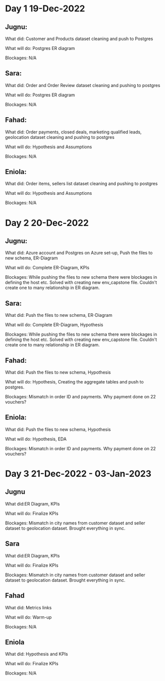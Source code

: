 # Day 1 19-Dec-2022 #

## Jugnu: ##
  What did: Customer and Products dataset cleaning and push to Postgres
  
  What will do: Postgres ER diagram
  
  Blockages: N/A
  
## Sara: ##
  What did: Order and Order Review dataset cleaning and pushing to postgres
  
  What will do: Postgres ER diagram
  
  Blockages: N/A
  
## Fahad: ##
  What did: Order payments, closed deals, marketing qualified leads, geolocation dataset cleaning and pushing to postgres
  
  What will do: Hypothesis and Assumptions
  
  Blockages: N/A
  
## Eniola: ##
  What did: Order items, sellers list dataset cleaning and pushing to postgres
  
  What will do: Hypothesis and Assumptions
  
  Blockages: N/A

# Day 2 20-Dec-2022 #

## Jugnu: ##
  What did: Azure account and Postgres on Azure set-up, Push the files to new schema, ER-Diagram
  
  What will do: Complete ER-Diagram, KPIs
  
  Blockages: While pushing the files to new schema there were blockages in defining the host etc. Solved with creating new env_capstone file.
  Couldn't create one to many relationship in ER diagram. 
  
## Sara: ##
  What did: Push the files to new schema, ER-Diagram
  
  What will do: Complete ER-Diagram, Hypothesis
  
  Blockages: While pushing the files to new schema there were blockages in defining the host etc. Solved with creating new env_capstone file.
  Couldn't create one to many relationship in ER diagram. 
    
## Fahad: ##
  What did: Push the files to new schema, Hypothesis
    
  What will do: Hypothesis, Creating the aggregate tables and push to postgres.
    
  Blockages: Mismatch in order ID and payments. Why payment done on 22 vouchers? 
  
## Eniola: ##
  What did: Push the files to new schema, Hypothesis
  
  What will do: Hypothesis, EDA
  
  Blockages: Mismatch in order ID and payments. Why payment done on 22 vouchers? 
  
# Day 3 21-Dec-2022 - 03-Jan-2023 #

## Jugnu ##
What did:ER Diagram, KPIs

What will do: Finalize KPIs

Blockages: Mismatch in city names from customer dataset and seller dataset to geolocation dataset. Brought everything in sync.

## Sara ##
What did:ER Diagram, KPIs

What will do: Finalize KPIs

Blockages: Mismatch in city names from customer dataset and seller dataset to geolocation dataset. Brought everything in sync.

## Fahad ##
What did: Metrics links

What will do: Warm-up

Blockages: N/A

## Eniola ##
What did: Hypothesis and KPIs

What will do: Finalize KPIs

Blockages: N/A
